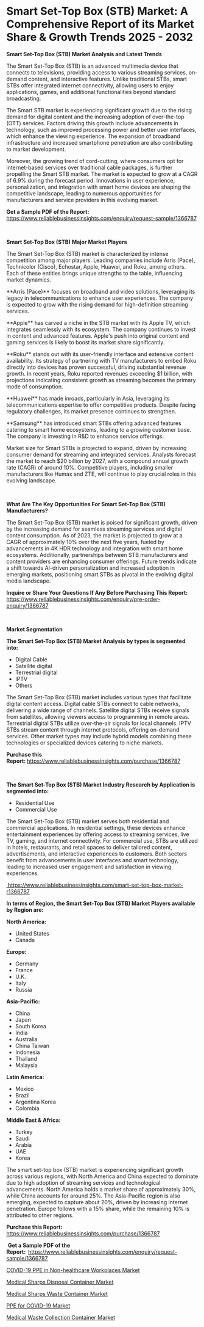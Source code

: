 <p><h1>Smart Set-Top Box (STB) Market: A Comprehensive Report of its Market Share & Growth Trends 2025 - 2032</h1></p><p><strong>Smart Set-Top Box (STB) Market Analysis and Latest Trends</strong></p>
<p><p>The Smart Set-Top Box (STB) is an advanced multimedia device that connects to televisions, providing access to various streaming services, on-demand content, and interactive features. Unlike traditional STBs, smart STBs offer integrated internet connectivity, allowing users to enjoy applications, games, and additional functionalities beyond standard broadcasting.</p><p>The Smart STB market is experiencing significant growth due to the rising demand for digital content and the increasing adoption of over-the-top (OTT) services. Factors driving this growth include advancements in technology, such as improved processing power and better user interfaces, which enhance the viewing experience. The expansion of broadband infrastructure and increased smartphone penetration are also contributing to market development.</p><p>Moreover, the growing trend of cord-cutting, where consumers opt for internet-based services over traditional cable packages, is further propelling the Smart STB market. The market is expected to grow at a CAGR of 6.9% during the forecast period. Innovations in user experience, personalization, and integration with smart home devices are shaping the competitive landscape, leading to numerous opportunities for manufacturers and service providers in this evolving market.</p></p>
<p><strong>Get a Sample PDF of the Report:&nbsp;</strong> <a href="https://www.reliablebusinessinsights.com/enquiry/request-sample/1366787?utm_campaign=112&utm_medium=2&utm_source=Github&utm_content=ia&utm_term=09022025&utm_id=smart-set-top-box-stb">https://www.reliablebusinessinsights.com/enquiry/request-sample/1366787</a></p>
<p>&nbsp;</p>
<p><strong>Smart Set-Top Box (STB) Major Market Players</strong></p>
<p><p>The Smart Set-Top Box (STB) market is characterized by intense competition among major players. Leading companies include Arris (Pace), Technicolor (Cisco), Echostar, Apple, Huawei, and Roku, among others. Each of these entities brings unique strengths to the table, influencing market dynamics.</p><p>**Arris (Pace)** focuses on broadband and video solutions, leveraging its legacy in telecommunications to enhance user experiences. The company is expected to grow with the rising demand for high-definition streaming services.</p><p>**Apple** has carved a niche in the STB market with its Apple TV, which integrates seamlessly with its ecosystem. The company continues to invest in content and advanced features. Apple's push into original content and gaming services is likely to boost its market share significantly.</p><p>**Roku** stands out with its user-friendly interface and extensive content availability. Its strategy of partnering with TV manufacturers to embed Roku directly into devices has proven successful, driving substantial revenue growth. In recent years, Roku reported revenues exceeding $1 billion, with projections indicating consistent growth as streaming becomes the primary mode of consumption.</p><p>**Huawei** has made inroads, particularly in Asia, leveraging its telecommunications expertise to offer competitive products. Despite facing regulatory challenges, its market presence continues to strengthen.</p><p>**Samsung** has introduced smart STBs offering advanced features catering to smart home ecosystems, leading to a growing customer base. The company is investing in R&D to enhance service offerings.</p><p>Market size for Smart STBs is projected to expand, driven by increasing consumer demand for streaming and integrated services. Analysts forecast the market to reach $20 billion by 2027, with a compound annual growth rate (CAGR) of around 10%. Competitive players, including smaller manufacturers like Humax and ZTE, will continue to play crucial roles in this evolving landscape.</p></p>
<p>&nbsp;</p>
<p><strong>What Are The Key Opportunities For Smart Set-Top Box (STB) Manufacturers?</strong></p>
<p><p>The Smart Set-Top Box (STB) market is poised for significant growth, driven by the increasing demand for seamless streaming services and digital content consumption. As of 2023, the market is projected to grow at a CAGR of approximately 10% over the next five years, fueled by advancements in 4K HDR technology and integration with smart home ecosystems. Additionally, partnerships between STB manufacturers and content providers are enhancing consumer offerings. Future trends indicate a shift towards AI-driven personalization and increased adoption in emerging markets, positioning smart STBs as pivotal in the evolving digital media landscape.</p></p>
<p><strong>Inquire or Share Your Questions If Any Before Purchasing This Report:</strong> <a href="https://www.reliablebusinessinsights.com/enquiry/pre-order-enquiry/1366787?utm_campaign=112&utm_medium=2&utm_source=Github&utm_content=ia&utm_term=09022025&utm_id=smart-set-top-box-stb">https://www.reliablebusinessinsights.com/enquiry/pre-order-enquiry/1366787</a></p>
<p>&nbsp;</p>
<p><strong>Market Segmentation</strong></p>
<p><strong>The Smart Set-Top Box (STB) Market Analysis by types is segmented into:</strong></p>
<p><ul><li>Digital Cable</li><li>Satellite digital</li><li>Terrestrial digital</li><li>IPTV</li><li>Others</li></ul></p>
<p><p>The Smart Set-Top Box (STB) market includes various types that facilitate digital content access. Digital cable STBs connect to cable networks, delivering a wide range of channels. Satellite digital STBs receive signals from satellites, allowing viewers access to programming in remote areas. Terrestrial digital STBs utilize over-the-air signals for local channels. IPTV STBs stream content through internet protocols, offering on-demand services. Other market types may include hybrid models combining these technologies or specialized devices catering to niche markets.</p></p>
<p><strong>Purchase this Report:&nbsp;</strong><a href="https://www.reliablebusinessinsights.com/purchase/1366787?utm_campaign=112&utm_medium=2&utm_source=Github&utm_content=ia&utm_term=09022025&utm_id=smart-set-top-box-stb">https://www.reliablebusinessinsights.com/purchase/1366787</a></p>
<p>&nbsp;</p>
<p><strong>The Smart Set-Top Box (STB) Market Industry Research by Application is segmented into:</strong></p>
<p><ul><li>Residential Use</li><li>Commercial Use</li></ul></p>
<p><p>The Smart Set-Top Box (STB) market serves both residential and commercial applications. In residential settings, these devices enhance entertainment experiences by offering access to streaming services, live TV, gaming, and internet connectivity. For commercial use, STBs are utilized in hotels, restaurants, and retail spaces to deliver tailored content, advertisements, and interactive experiences to customers. Both sectors benefit from advancements in user interfaces and smart technology, leading to increased user engagement and satisfaction in viewing experiences.</p></p>
<p><a href="https://www.reliablebusinessinsights.com/smart-set-top-box-market-r1366787?utm_campaign=112&utm_medium=2&utm_source=Github&utm_content=ia&utm_term=09022025&utm_id=smart-set-top-box-stb">&nbsp;https://www.reliablebusinessinsights.com/smart-set-top-box-market-r1366787</a></p>
<p><strong>In terms of Region, the Smart Set-Top Box (STB) Market Players available by Region are:</strong></p>
<p>
    <p> <strong> North America: </strong>
        <ul>
            <li>United States</li>
            <li>Canada</li>
        </ul>
        </p> 
    <p> <strong> Europe: </strong>
        <ul>
            <li>Germany</li>
            <li>France</li>
            <li>U.K.</li>
            <li>Italy</li>
            <li>Russia</li>
        </ul>
        </p> 
    <p> <strong> Asia-Pacific: </strong>
        <ul>
            <li>China</li>
            <li>Japan</li>
            <li>South Korea</li>
            <li>India</li>
            <li>Australia</li>
            <li>China Taiwan</li>
            <li>Indonesia</li>
            <li>Thailand</li>
            <li>Malaysia</li>
        </ul>
        </p> 
    <p> <strong> Latin America: </strong>
        <ul>
            <li>Mexico</li>
            <li>Brazil</li>
            <li>Argentina Korea</li>
            <li>Colombia</li>
        </ul>
        </p> 
    <p> <strong> Middle East & Africa: </strong>
        <ul>
            <li>Turkey</li>
            <li>Saudi</li>
            <li>Arabia</li>
            <li>UAE</li>
            <li>Korea</li>
        </ul>
    </p>
    </p>
<p><p>The smart set-top box (STB) market is experiencing significant growth across various regions, with North America and China expected to dominate due to high adoption of streaming services and technological advancements. North America holds a market share of approximately 30%, while China accounts for around 25%. The Asia-Pacific region is also emerging, expected to capture about 20%, driven by increasing internet penetration. Europe follows with a 15% share, while the remaining 10% is attributed to other regions.</p></p>
<p><strong>Purchase this Report: </strong><a href="https://www.reliablebusinessinsights.com/purchase/1366787?utm_campaign=112&utm_medium=2&utm_source=Github&utm_content=ia&utm_term=09022025&utm_id=smart-set-top-box-stb">https://www.reliablebusinessinsights.com/purchase/1366787</a></p>
<p>&nbsp;<strong>Get a Sample PDF of the Report:&nbsp;&nbsp;</strong><a href="https://www.reliablebusinessinsights.com/enquiry/request-sample/1366787?utm_campaign=112&utm_medium=2&utm_source=Github&utm_content=ia&utm_term=09022025&utm_id=smart-set-top-box-stb">https://www.reliablebusinessinsights.com/enquiry/request-sample/1366787</a></p>
<p><strong></strong></p>
<p><p><a href="https://github.com/olaffmeagon/Market-Research-Report-List-1/blob/main/covid-19-ppe-in-non-healthcare-workplaces-market.md?utm_campaign=112&utm_medium=2&utm_source=Github&utm_content=ia&utm_term=09022025&utm_id=smart-set-top-box-stb">COVID-19 PPE in Non-healthcare Workplaces Market</a></p><p><a href="https://github.com/palejsaafuu/Market-Research-Report-List-1/blob/main/medical-sharps-disposal-container-market.md?utm_campaign=112&utm_medium=2&utm_source=Github&utm_content=ia&utm_term=09022025&utm_id=smart-set-top-box-stb">Medical Sharps Disposal Container Market</a></p><p><a href="https://github.com/leehihkl/Market-Research-Report-List-1/blob/main/medical-sharps-waste-container-market.md?utm_campaign=112&utm_medium=2&utm_source=Github&utm_content=ia&utm_term=09022025&utm_id=smart-set-top-box-stb">Medical Sharps Waste Container Market</a></p><p><a href="https://github.com/guleealhani/Market-Research-Report-List-1/blob/main/ppe-for-covid-19-market.md?utm_campaign=112&utm_medium=2&utm_source=Github&utm_content=ia&utm_term=09022025&utm_id=smart-set-top-box-stb">PPE for COVID-19 Market</a></p><p><a href="https://github.com/hoevealiur4/Market-Research-Report-List-1/blob/main/medical-waste-collection-container-market.md?utm_campaign=112&utm_medium=2&utm_source=Github&utm_content=ia&utm_term=09022025&utm_id=smart-set-top-box-stb">Medical Waste Collection Container Market</a></p></p>